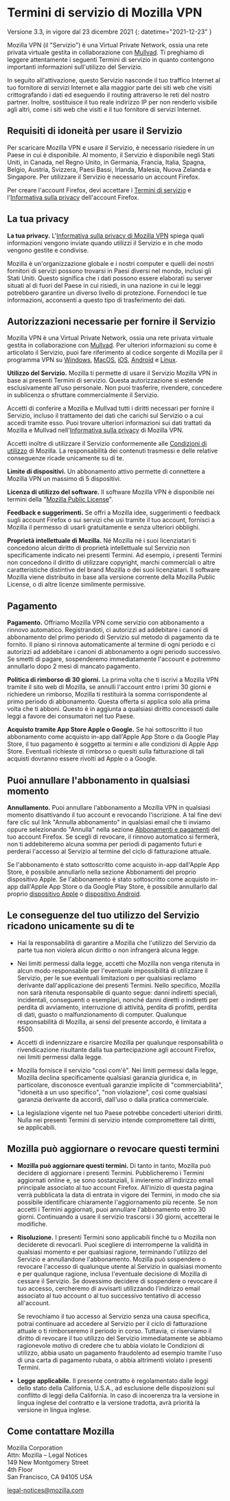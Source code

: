 # Termini di servizio di Mozilla VPN

Versione 3.3, in vigore dal 23 dicembre 2021
{: datetime="2021-12-23" }

Mozilla VPN (il "Servizio") è una Virtual Private Network, ossia una rete privata virtuale gestita in collaborazione con [Mullvad](https://mullvad.net). Ti preghiamo di leggere attentamente i seguenti Termini di servizio in quanto contengono importanti informazioni sull'utilizzo del Servizio.

In seguito all'attivazione, questo Servizio nasconde il tuo traffico Internet al tuo fornitore di servizi Internet e alla maggior parte dei siti web che visiti crittografando i dati ed eseguendo il routing attraverso le reti del nostro partner. Inoltre, sostituisce il tuo reale indirizzo IP per non renderlo visibile agli altri, come i siti web che visiti e il tuo fornitore di servizi Internet.

## Requisiti di idoneità per usare il Servizio

Per scaricare Mozilla VPN e usare il Servizio, è necessario risiedere in un Paese in cui è disponibile. Al momento, il Servizio è disponibile negli Stati Uniti, in Canada, nel Regno Unito, in Germania, Francia, Italia, Spagna, Belgio, Austria, Svizzera, Paesi Bassi, Irlanda, Malesia, Nuova Zelanda e Singapore. Per utilizzare il Servizio è necessario un account Firefox.

Per creare l'account Firefox, devi accettare i [Termini di servizio](https://www.mozilla.org/about/legal/terms/services/) e l'[Informativa sulla privacy](https://www.mozilla.org/privacy/firefox/) dell'account Firefox.

## La tua privacy

__La tua privacy.__ L'[Informativa sulla privacy di Mozilla VPN](https://www.mozilla.org/privacy/mozilla-vpn/) spiega quali informazioni vengono inviate quando utilizzi il Servizio e in che modo vengono gestite e condivise.

Mozilla è un'organizzazione globale e i nostri computer e quelli dei nostri fornitori di servizi possono trovarsi in Paesi diversi nel mondo, inclusi gli Stati Uniti. Questo significa che i dati possono essere elaborati su server situati al di fuori del Paese in cui risiedi, in una nazione in cui le leggi potrebbero garantire un diverso livello di protezione. Fornendoci le tue informazioni, acconsenti a questo tipo di trasferimento dei dati.

## Autorizzazioni necessarie per fornire il Servizio

Mozilla VPN è una Virtual Private Network, ossia una rete privata virtuale gestita in collaborazione con [Mullvad](https://mullvad.net). Per ulteriori informazioni su come è articolato il Servizio, puoi fare riferimento al codice sorgente di Mozilla per il programma VPN su [Windows](https://github.com/mozilla-services/guardian-vpn-windows), [MacOS](https://github.com/mozilla-mobile/mozilla-vpn-client/), [iOS](https://github.com/mozilla-mobile/guardian-vpn-ios), [Android](https://github.com/mozilla-mobile/guardian-vpn-android) e [Linux](https://github.com/mozilla-mobile/mozilla-vpn-client/).

__Utilizzo del Servizio.__ Mozilla ti permette di usare il Servizio Mozilla VPN in base ai presenti Termini di servizio. Questa autorizzazione si estende esclusivamente all'uso personale. Non puoi trasferire, rivendere, concedere in sublicenza o sfruttare commercialmente il Servizio.

Accetti di conferire a Mozilla e Mullvad tutti i diritti necessari per fornire il Servizio, incluso il trattamento dei dati che carichi sul Servizio o a cui accedi tramite esso. Puoi trovare ulteriori informazioni sui dati trattati da Mozilla e Mullvad nell'[Informativa sulla privacy](https://www.mozilla.org/privacy/mozilla-vpn/) di Mozilla VPN.

Accetti inoltre di utilizzare il Servizio conformemente alle [Condizioni di utilizzo](https://www.mozilla.org/about/legal/acceptable-use/) di Mozilla. La responsabilità dei contenuti trasmessi e delle relative conseguenze ricade unicamente su di te.

__Limite di dispositivi.__ Un abbonamento attivo permette di connettere a Mozilla VPN un massimo di 5 dispositivi.

__Licenza di utilizzo del software.__ Il software Mozilla VPN è disponibile nei termini della "[Mozilla Public License](https://www.mozilla.org/MPL/)".

__Feedback e suggerimenti.__ Se offri a Mozilla idee, suggerimenti o feedback sugli account Firefox o sui servizi che usi tramite il tuo account, fornisci a Mozilla il permesso di usarli gratuitamente e senza ulteriori obblighi.

__Proprietà intellettuale di Mozilla.__ Né Mozilla né i suoi licenziatari ti concedono alcun diritto di proprietà intellettuale sul Servizio non specificamente indicato nei presenti Termini. Ad esempio, i presenti Termini non concedono il diritto di utilizzare copyright, marchi commerciali o altre caratteristiche distintive del brand Mozilla o dei suoi licenziatari. Il software Mozilla viene distribuito in base alla versione corrente della Mozilla Public License, o di altre licenze similmente permissive.

## Pagamento

__Pagamento.__ Offriamo Mozilla VPN come servizio con abbonamento a rinnovo automatico. Registrandoti, ci autorizzi ad addebitare i canoni di abbonamento del primo periodo di Servizio sul metodo di pagamento da te fornito. Il piano si rinnova automaticamente al termine di ogni periodo e ci autorizzi ad addebitare i canoni di abbonamento a ogni periodo successivo. Se smetti di pagare, sospenderemo immediatamente l'account e potremmo annullarlo dopo 2 mesi di mancato pagamento.

__Politica di rimborso di 30 giorni.__ La prima volta che ti iscrivi a Mozilla VPN tramite il sito web di Mozilla, se annulli l'account entro i primi 30 giorni e richiedere un rimborso, Mozilla ti restituirà la somma corrispondente al primo periodo di abbonamento. Questa offerta si applica solo alla prima volta che ti abboni. Questo è in aggiunta a qualsiasi diritto concessoti dalle leggi a favore dei consumatori nel tuo Paese.

__Acquisto tramite App Store Apple o Google.__ Se hai sottoscritto il tuo abbonamento come acquisto in-app dall'Apple App Store o da Google Play Store, il tuo pagamento è soggetto ai termini e alle condizioni di Apple App Store. Eventuali richieste di rimborso o quesiti sulla fatturazione di tali acquisti dovranno essere rivolti ad Apple o a Google.


## Puoi annullare l'abbonamento in qualsiasi momento

__Annullamento.__ Puoi annullare l'abbonamento a Mozilla VPN in qualsiasi momento disattivando il tuo account e revocando l'iscrizione. A tal fine devi fare clic sul link "Annulla abbonamento" in qualsiasi email che ti inviamo oppure selezionando "Annulla" nella sezione [Abbonamenti e pagamenti](https://subscriptions.firefox.com) del tuo account Firefox. Se scegli di revocare, il rinnovo automatico si fermerà, non ti addebiteremo alcuna somma per periodi di pagamento futuri e perderai l'accesso al Servizio al termine del ciclo di fatturazione attuale.

Se l'abbonamento è stato sottoscritto come acquisto in-app dall'Apple App Store, è possibile annullarlo nella sezione Abbonamenti del proprio dispositivo Apple.
Se l'abbonamento è stato sottoscritto come acquisto in-app dall'Apple App Store o da Google Play Store, è possibile annullarlo dal proprio [dispositivo Apple](https://support.apple.com/HT202039) o [dispositivo Android](https://support.google.com/googleplay/answer/7018481?hl=en&co=GENIE.Platform%3DAndroid).

## Le conseguenze del tuo utilizzo del Servizio ricadono unicamente su di te

* Hai la responsabilità di garantire a Mozilla che l'utilizzo del Servizio da parte tua non violerà alcun diritto o non infrangerà alcuna legge.

* Nei limiti permessi dalla legge, accetti che Mozilla non venga ritenuta in alcun modo responsabile per l'eventuale impossibilità di utilizzare il Servizio, per le sue eventuali limitazioni o per qualsiasi reclamo derivante dall'applicazione dei presenti Termini. Nello specifico, Mozilla non sarà ritenuta responsabile di quanto segue: danni indiretti speciali, incidentali, conseguenti o esemplari, nonché danni diretti o indiretti per perdita di avviamento, interruzione di attività, perdita di profitti, perdita di dati, guasto o malfunzionamento di computer. Qualunque responsabilità di Mozilla, ai sensi del presente accordo, è limitata a $500.

* Accetti di indennizzare e risarcire Mozilla per qualunque responsabilità o rivendicazione risultante dalla tua partecipazione agli account Firefox, nei limiti permessi dalla legge.

* Mozilla fornisce il servizio "così com'è". Nei limiti permessi dalla legge, Mozilla declina specificamente qualsiasi garanzia giuridica e, in particolare, disconosce eventuali garanzie implicite di "commerciabilità", "idoneità a un uso specifico", "non violazione", così come qualsiasi garanzia derivante da accordi, dall'uso o dalla pratica commerciale.

* La legislazione vigente nel tuo Paese potrebbe concederti ulteriori diritti. Nulla nei presenti Termini di servizio intende compromettere tali diritti, se applicabili.

## Mozilla può aggiornare o revocare questi termini

* __Mozilla può aggiornare questi termini.__ Di tanto in tanto, Mozilla può decidere di aggiornare i presenti Termini. Pubblicheremo i Termini aggiornati online e, se sono sostanziali, li invieremo all'indirizzo email principale associato al tuo account Firefox. All'inizio di questa pagina verrà pubblicata la data di entrata in vigore dei Termini, in modo che sia possibile identificare chiaramente l'aggiornamento più recente. Se non accetti i Termini aggiornati, puoi annullare l'abbonamento entro 30 giorni. Continuando a usare il servizio trascorsi i 30 giorni, accetterai le modifiche.

* __Risoluzione.__ I presenti Termini sono applicabili finché tu o Mozilla non deciderete di revocarli. Puoi scegliere di interromperne la validità in qualsiasi momento e per qualsiasi ragione, terminando l'utilizzo del Servizio e annullandone l'abbonamento. Mozilla può sospendere o revocare l'accesso di qualunque utente al Servizio in qualsiasi momento e per qualunque ragione, inclusa l'eventuale decisione di Mozilla di cessare il Servizio. Se dovessimo decidere di sospendere o revocare il tuo accesso, cercheremo di avvisarti utilizzando l'indirizzo email associato al tuo account o al tuo successivo tentativo di accesso all'account.

  Se revochiamo il tuo accesso al Servizio senza una causa specifica, potrai continuare ad accedere al Servizio per il ciclo di fatturazione attuale o ti rimborseremo il periodo in corso. Tuttavia, ci riserviamo il diritto di revocare il tuo utilizzo del Servizio immediatamente se abbiamo ragionevole motivo di credere che tu abbia violato le Condizioni di utilizzo, abbia usato un pagamento fraudolento ad esempio tramite l'uso di una carta di pagamento rubata, o abbia altrimenti violato i presenti Termini.

* __Legge applicabile.__ Il presente contratto è regolamentato dalle leggi dello stato della California, U.S.A., ad esclusione delle disposizioni sul conflitto di leggi della California. In caso di incoerenza tra la versione in lingua inglese del contratto e la versione tradotta, avrà priorità la versione in lingua inglese.

## Come contattare Mozilla

Mozilla Corporation  
Attn: Mozilla – Legal Notices  
149 New Montgomery Street  
4th Floor  
San Francisco, CA 94105 USA 

legal-notices@mozilla.com
